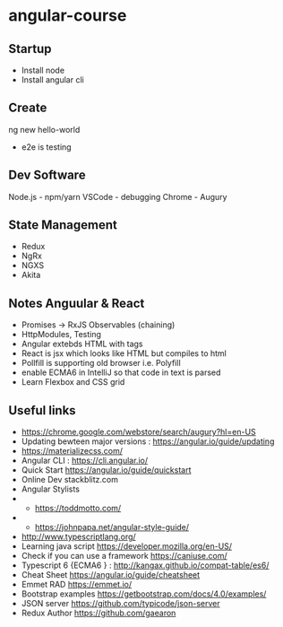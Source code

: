 # angular-course

## Startup

- Install node
- Install angular cli

## Create

ng new hello-world
- e2e is testing


## Dev Software
Node.js - npm/yarn
VSCode - debugging
Chrome - Augury

## State Management 
- Redux
- NgRx
- NGXS
- Akita

## Notes Anguular & React
- Promises -> RxJS Observables (chaining)
- HttpModules, Testing
- Angular extebds HTML with tags
- React is jsx which looks like HTML but compiles to html
- Pollfill is supporting old browser i.e. Polyfill
- enable ECMA6 in IntelliJ so that code in text is parsed
- Learn Flexbox and CSS grid

## Useful links

- https://chrome.google.com/webstore/search/augury?hl=en-US
- Updating bewteen major versions : https://angular.io/guide/updating
- https://materializecss.com/
- Angular CLI : https://cli.angular.io/
- Quick Start https://angular.io/guide/quickstart
- Online Dev stackblitz.com
- Angular Stylists
- * https://toddmotto.com/
-  * https://johnpapa.net/angular-style-guide/
- http://www.typescriptlang.org/
- Learning java script https://developer.mozilla.org/en-US/
- Check if you can use a framework https://caniuse.com/
- Typescript 6 {ECMA6 } : http://kangax.github.io/compat-table/es6/
- Cheat Sheet https://angular.io/guide/cheatsheet
- Emmet RAD https://emmet.io/
- Bootstrap examples https://getbootstrap.com/docs/4.0/examples/
- JSON server https://github.com/typicode/json-server
- Redux Author https://github.com/gaearon


